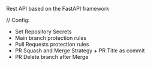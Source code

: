 Rest API based on the FastAPI framework

// Config:
- Set Repository Secrets
- Main branch protection rules
- Pull Requests protection rules
- PR Squash and Merge Strategy + PR Title as commit
- PR Delete branch after Merge
